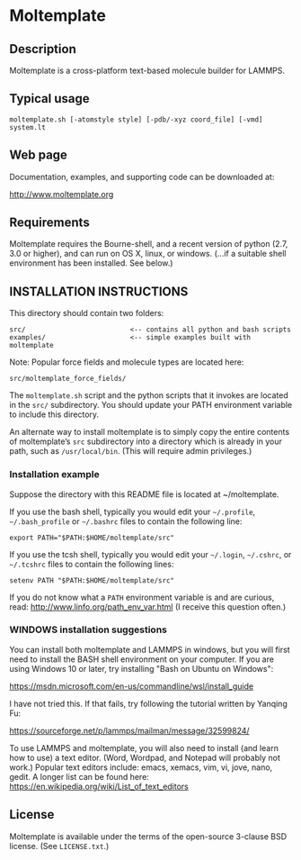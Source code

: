 Moltemplate
===========

##  Description

Moltemplate is a cross-platform text-based molecule builder for LAMMPS. 

## Typical usage

    moltemplate.sh [-atomstyle style] [-pdb/-xyz coord_file] [-vmd] system.lt

## Web page

Documentation, examples, and supporting code can be downloaded at:

http://www.moltemplate.org

## Requirements

Moltemplate requires the Bourne-shell, and a recent version of python 
(2.7, 3.0 or higher), and can run on OS X, linux, or windows. (...if a 
suitable shell environment has been installed.  See below.)


## INSTALLATION INSTRUCTIONS

This directory should contain two folders:

    src/                          <-- contains all python and bash scripts
    examples/                     <-- simple examples built with moltemplate

Note: Popular force fields and molecule types are located here:

    src/moltemplate_force_fields/

The `moltemplate.sh` script and the python scripts that it invokes are 
located in the `src/` subdirectory.  You should update your PATH environment 
variable to include this directory.  

An alternate way to install moltemplate is to simply copy the entire contents
of moltemplate’s `src` subdirectory into a directory which is already in your
path, such as `/usr/local/bin`. (This will require admin privileges.)

### Installation example

Suppose the directory with this README file is located at ~/moltemplate.

If you use the bash shell, typically you would edit your 
`~/.profile`, `~/.bash_profile` or `~/.bashrc` files to contain the following line:

    export PATH="$PATH:$HOME/moltemplate/src"

If you use the tcsh shell, typically you would edit your 
`~/.login`, `~/.cshrc`, or `~/.tcshrc` files to contain the following lines:

    setenv PATH "$PATH:$HOME/moltemplate/src"

If you do not know what a `PATH` environment variable is and are curious, read:
    http://www.linfo.org/path_env_var.html
(I receive this question often.)

### WINDOWS installation suggestions

   You can install both moltemplate and LAMMPS in windows, but you will first need to install the BASH shell environment on your computer.  If you are using Windows 10 or later, try installing "Bash on Ubuntu on Windows":

https://msdn.microsoft.com/en-us/commandline/wsl/install_guide

   I have not tried this.  If that fails, try following the tutorial written by Yanqing Fu:

https://sourceforge.net/p/lammps/mailman/message/32599824/

   To use LAMMPS and moltemplate, you will also need to install (and learn how to use) a text editor.  (Word, Wordpad, and Notepad will probably not work.)  Popular text editors include: emacs, xemacs, vim, vi, jove, nano, gedit.  A longer list can be found here:
https://en.wikipedia.org/wiki/List_of_text_editors

## License

Moltemplate is available under the terms of the open-source 3-clause BSD 
license.  (See `LICENSE.txt`.)

